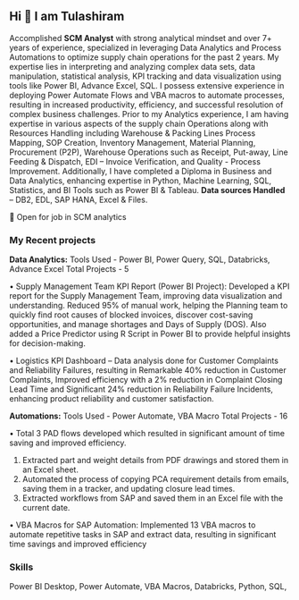 ## Hi 👋 I am Tulashiram

Accomplished **SCM Analyst** with strong analytical mindset and over 7+ years of experience, specialized in leveraging Data Analytics and Process Automations to optimize supply chain operations for the past 2 years. My expertise lies in interpreting and analyzing complex data sets, data manipulation, statistical analysis, KPI tracking and data visualization using tools like Power BI, Advance Excel, SQL.
I possess extensive experience in deploying Power Automate Flows and VBA macros to automate processes, resulting in increased productivity, efficiency, and successful resolution of complex business challenges.
Prior to my Analytics experience, I am having expertise in various aspects of the supply chain Operations along with Resources Handling including Warehouse & Packing Lines Process Mapping, SOP Creation, Inventory Management, Material Planning, Procurement (P2P), Warehouse Operations such as Receipt, Put-away, Line Feeding & Dispatch, EDI – Invoice Verification, and Quality - Process Improvement.
Additionally, I have completed a Diploma in Business and Data Analytics, enhancing expertise in Python, Machine Learning, SQL, Statistics, and BI Tools such as Power BI & Tableau.
**Data sources Handled** – DB2, EDL, SAP HANA, Excel & Files.

🤝 Open for job in SCM analytics

### My Recent projects 
**Data Analytics:** Tools Used - Power BI, Power Query, SQL, Databricks, Advance Excel Total Projects - 5

• Supply Management Team KPI Report (Power BI Project): Developed a KPI report for the Supply Management Team, improving data visualization and understanding. Reduced 95% of manual work, helping the Planning team to quickly find root causes of blocked invoices, discover cost-saving opportunities, and manage shortages and Days of Supply (DOS). Also added a Price Predictor using R Script in Power BI to provide helpful insights for decision-making.

• Logistics KPI Dashboard – Data analysis done for Customer Complaints and Reliability Failures, resulting in Remarkable 40% reduction in Customer Complaints, Improved efficiency with a 2% reduction in Complaint
Closing Lead Time and Significant 24% reduction in Reliability Failure Incidents, enhancing product reliability and customer satisfaction.

**Automations:** Tools Used - Power Automate, VBA Macro Total Projects - 16

• Total 3 PAD flows developed which resulted in significant amount of time saving and improved efficiency.
1. Extracted part and weight details from PDF drawings and stored them in an Excel sheet.
2. Automated the process of copying PCA requirement details from emails, saving them in a tracker, and updating closure lead times.
3. Extracted workflows from SAP and saved them in an Excel file with the current date.
   
• VBA Macros for SAP Automation: Implemented 13 VBA macros to automate repetitive tasks in SAP and extract data, resulting in significant time savings and improved efficiency   

### Skills
Power BI Desktop, Power Automate, VBA Macros, Databricks, Python, SQL, 
